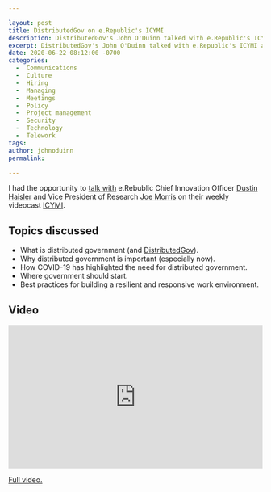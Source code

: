 ```yaml
---

layout: post
title: DistributedGov on e.Republic's ICYMI 
description: DistributedGov's John O'Duinn talked with e.Republic's ICYMI about government remote/telework and the future of public service work.
excerpt: DistributedGov's John O'Duinn talked with e.Republic's ICYMI about government remote/telework and the future of public service work.
date: 2020-06-22 08:12:00 -0700
categories:
  -  Communications
  -  Culture
  -  Hiring
  -  Managing
  -  Meetings
  -  Policy
  -  Project management
  -  Security
  -  Technology
  -  Telework
tags: 
author: johnoduinn
permalink: 

---
```


I had the opportunity to [talk with](https://www.linkedin.com/video/live/urn:li:ugcPost:6679820125820080128/)
 e.Rebublic Chief Innovation Officer [Dustin Haisler](https://www.linkedin.com/in/dustinhaisler/) and Vice President of Research [Joe Morris](https://www.linkedin.com/in/joeknowsgov/) on their weekly videocast [ICYMI](https://icymi.video/).

## Topics discussed

* What is distributed government (and [DistributedGov](https://distributedgov.com)).
* Why distributed government is important (especially now).
* How COVID-19 has highlighted the need for distributed government.
* Where government should start.
* Best practices for building a resilient and responsive work environment.

## Video

<iframe src="https://www.linkedin.com/video/embed/live/urn:li:ugcPost:6679820125820080128" allowfullscreen="" title="Embedded post" width="504" height="284" frameborder="0"></iframe>

[Full video.](https://www.linkedin.com/video/live/urn:li:ugcPost:6679820125820080128/)
